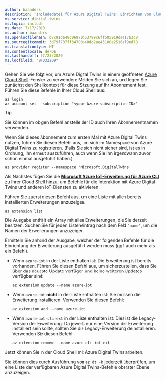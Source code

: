 ```yaml
---
author: baanders
description: 'Includedatei für Azure Digital Twins: Einrichten von Cloud Shell und IoT-Erweiterung'
ms.service: digital-twins
ms.topic: include
ms.date: 7/17/2020
ms.author: baanders
ms.openlocfilehash: b7c91d648c06970d53799c6ff505919dea17b3c0
ms.sourcegitcommit: 3d79f737ff34708b48dd2ae45100e2516af9ed78
ms.translationtype: HT
ms.contentlocale: de-DE
ms.lasthandoff: 07/23/2020
ms.locfileid: "87032209"
---
```

Gehen Sie wie folgt vor, um Azure Digital Twins in einem geöffneten [Azure Cloud Shell](https://shell.azure.com)-Fenster zu verwenden: Melden Sie sich an, und legen Sie zunächst den Shellkontext für diese Sitzung auf Ihr Abonnement fest. Führen Sie diese Befehle in Ihrer Cloud Shell aus:

```azurecli
az login
az account set --subscription "<your-Azure-subscription-ID>"
```
> [!TIP]
> Sie können im obigen Befehl anstelle der ID auch Ihren Abonnementnamen verwenden. 

Wenn Sie dieses Abonnement zum ersten Mal mit Azure Digital Twins nutzen, führen Sie diesen Befehl aus, um sich im Namespace von Azure Digital Twins zu registrieren. (Falls Sie sich nicht sicher sind, ist es in Ordnung, ihn erneut auszuführen, auch wenn Sie ihn irgendwann zuvor schon einmal ausgeführt haben.)

```azurecli
az provider register --namespace 'Microsoft.DigitalTwins'
```

Als Nächstes fügen Sie die [**Microsoft Azure IoT-Erweiterung für Azure CLI**](https://docs.microsoft.com/cli/azure/ext/azure-iot/iot?view=azure-cli-latest) zu Ihrer Cloud Shell hinzu, um Befehle für die Interaktion mit Azure Digital Twins und anderen IoT-Diensten zu aktivieren. 

Führen Sie zuerst diesen Befehl aus, um eine Liste mit allen bereits installierten Erweiterungen anzuzeigen.

```azurecli-interactive
az extension list
```

Die Ausgabe enthält ein Array mit allen Erweiterungen, die Sie derzeit besitzen. Suchen Sie für jeden Listeneintrag nach dem Feld `"name"`, um die Namen der Erweiterungen anzuzeigen.

Ermitteln Sie anhand der Ausgabe, welcher der folgenden Befehle für die Einrichtung der Erweiterung ausgeführt werden muss (ggf. auch mehr als ein Befehl).
* Wenn `azure-iot` in der Liste enthalten ist: Die Erweiterung ist bereits vorhanden. Führen Sie diesen Befehl aus, um sicherzustellen, dass Sie über das neueste Update verfügen und keine weiteren Updates verfügbar sind:

   ```azurecli-interactive
   az extension update --name azure-iot
   ```

* Wenn `azure-iot` **nicht** in der Liste enthalten ist: Sie müssen die Erweiterung installieren. Verwenden Sie diesen Befehl:

    ```azurecli-interactive
    az extension add --name azure-iot
    ```

* Wenn `azure-iot-cli-ext` in der Liste enthalten ist: Dies ist die Legacy-Version der Erweiterung. Da jeweils nur eine Version der Erweiterung installiert sein sollte, sollten Sie die Legacy-Erweiterung deinstallieren. Verwenden Sie diesen Befehl:

   ```azurecli-interactive
   az extension remove --name azure-cli-iot-ext
   ```

Jetzt können Sie in der Cloud Shell mit Azure Digital Twins arbeiten.

Sie können dies durch Ausführung von `az dt -h` jederzeit überprüfen, um eine Liste der verfügbaren Azure Digital Twins-Befehle oberster Ebene anzuzeigen.